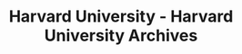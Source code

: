 ---
layout: repo
title: "Harvard University - Harvard University Archives"
id: 18163
permalink: repos/18163/
---